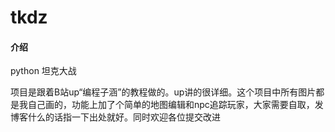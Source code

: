 # tkdz

#### 介绍
python 坦克大战

项目是跟着B站up“编程子涵”的教程做的。up讲的很详细。这个项目中所有图片都是我自己画的，功能上加了个简单的地图编辑和npc追踪玩家，大家需要自取，发博客什么的话指一下出处就好。同时欢迎各位提交改进
